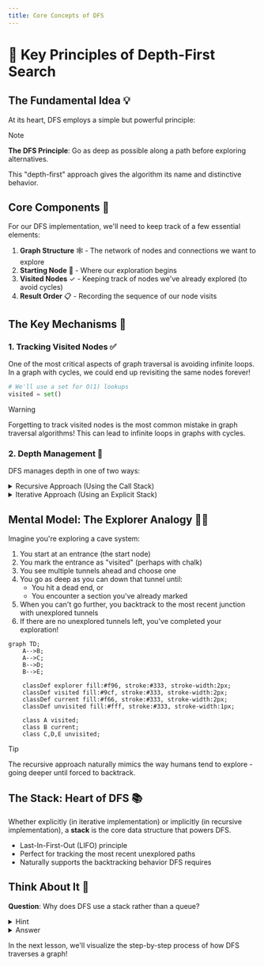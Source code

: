 ```yaml
---
title: Core Concepts of DFS
---
```


# 🧠 Key Principles of Depth-First Search

## The Fundamental Idea 💡

At its heart, DFS employs a simple but powerful principle:

> [!NOTE]
> **The DFS Principle**: Go as deep as possible along a path before exploring alternatives.

This "depth-first" approach gives the algorithm its name and distinctive behavior.

## Core Components 🧩

For our DFS implementation, we'll need to keep track of a few essential elements:

1. **Graph Structure** 🕸️ - The network of nodes and connections we want to explore
2. **Starting Node** 🏁 - Where our exploration begins
3. **Visited Nodes** ✓ - Keeping track of nodes we've already explored (to avoid cycles)
4. **Result Order** 📋 - Recording the sequence of our node visits

## The Key Mechanisms 🔧

### 1. Tracking Visited Nodes ✅

One of the most critical aspects of graph traversal is avoiding infinite loops. In a graph with cycles, we could end up revisiting the same nodes forever!

```python
# We'll use a set for O(1) lookups
visited = set()
```

> [!WARNING]
> Forgetting to track visited nodes is the most common mistake in graph traversal algorithms! This can lead to infinite loops in graphs with cycles.

### 2. Depth Management 📏

DFS manages depth in one of two ways:

<details>
<summary>Recursive Approach (Using the Call Stack)</summary>

```python
def dfs_helper(node):
    visited.add(node)
    result.append(node)
    
    for neighbor in graph[node]:
        if neighbor not in visited:
            dfs_helper(neighbor)  # Deeper we go!
```

Each recursive call adds a new layer to the function call stack, automatically tracking our depth.
</details>

<details>
<summary>Iterative Approach (Using an Explicit Stack)</summary>

```python
stack = [start_node]
while stack:
    node = stack.pop()  # Last in, first out!
    if node not in visited:
        visited.add(node)
        result.append(node)
        for neighbor in reversed(graph[node]):  # Add in reverse to maintain order
            if neighbor not in visited:
                stack.append(neighbor)
```

Here, we explicitly manage a stack data structure that mimics the function call stack.
</details>

## Mental Model: The Explorer Analogy 🧗‍♀️

Imagine you're exploring a cave system:

1. You start at an entrance (the start node)
2. You mark the entrance as "visited" (perhaps with chalk)
3. You see multiple tunnels ahead and choose one
4. You go as deep as you can down that tunnel until:
   - You hit a dead end, or
   - You encounter a section you've already marked
5. When you can't go further, you backtrack to the most recent junction with unexplored tunnels
6. If there are no unexplored tunnels left, you've completed your exploration!

```mermaid
graph TD;
    A-->B;
    A-->C;
    B-->D;
    B-->E;
    
    classDef explorer fill:#f96, stroke:#333, stroke-width:2px;
    classDef visited fill:#9cf, stroke:#333, stroke-width:2px;
    classDef current fill:#f66, stroke:#333, stroke-width:2px;
    classDef unvisited fill:#fff, stroke:#333, stroke-width:1px;
    
    class A visited;
    class B current;
    class C,D,E unvisited;
```

> [!TIP]
> The recursive approach naturally mimics the way humans tend to explore - going deeper until forced to backtrack.

## The Stack: Heart of DFS 📚

Whether explicitly (in iterative implementation) or implicitly (in recursive implementation), a **stack** is the core data structure that powers DFS.

- Last-In-First-Out (LIFO) principle
- Perfect for tracking the most recent unexplored paths
- Naturally supports the backtracking behavior DFS requires

## Think About It 🤔

**Question**: Why does DFS use a stack rather than a queue?

<details>
<summary>Hint</summary>

Think about what happens when you add multiple items to a stack and then remove them. How does this ordering help us explore deeply before broadly?
</details>

<details>
<summary>Answer</summary>

A stack's "Last-In-First-Out" nature ensures that we fully explore the most recently discovered paths before moving to alternatives. This creates the depth-first behavior, as opposed to the breadth-first behavior we'd get with a queue.
</details>

In the next lesson, we'll visualize the step-by-step process of how DFS traverses a graph! 